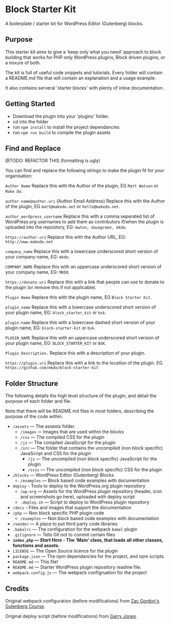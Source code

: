 # Block Starter Kit
A boilerplate / starter kit for WordPress Editor (Gutenberg) blocks. 

## Purpose
This starter kit aims to give a 'keep only what you need' approach to block building that works for PHP only WordPress plugins, Block driven plugins, or a mixure of both.

The kit is full of useful code snippets and tutorials. Every folder will contain a README.md file that will contain an explanation and a usage example.

It also contains serveral 'starter blocks' with plenty of inline documentation.

## Getting Started

- Download the plugin into your 'plugins' folder. 
- cd into the folder
- run `npm install` to install the project dependancies
- run `npm run build` to compile the plugin assets

## Find and Replace
@TODO: REFACTOR THIS (formatting is ugly)

You can find and replace the following strings to make the plugin fit for your organisation:

`Author Name`
Replace this with the Author of the plugin, EG `Matt Watson` or `Make Do`.

`author-name@author.uri` (Author Email Address)
Replace this with the Author of the plugin, EG `matt@makedo.net` or `hello@makedo.net`.

`author_wordpress_username`
Replace this with a comma seperated list of WordPress.org usernames to add them as contributors if/when the plugin is uploaded into the repository, EG: `mwtsn, davegreen, mkdo`.

`https://author.uri`
Replace this with the Author URL, EG: `http://www.makedo.net`

`company_name`
Replace this with a lowercase underscored short version of your company name, EG: `mkdo`.

`COMPANY_NAME`
Replace this with an uppercase underscored short version of your company name, EG: `MKDO`.

`https://donate.uri`
Replace this with a link that people can use to donate to the plugin (or remove this if not applicable).

`Plugin Name`
Replace this with the plugin name, EG `Block Starter Kit`.

`plugin_name`
Replace this with a lowercase underscored short version of your plugin name, EG: `block_starter_kit` or `bsk`.

`plugin-name`
Replace this with a lowercase dashed short version of your plugin name, EG: `block-starter-kit` or `bsk`.

`PLUGIN_NAME`
Replace this with an uppercase underscored short version of your plugin name, EG: `BLOCK_STARTER_KIT` or `BSK`.

`Plugin Description.`
Replace this with a description of your plugin. 

`https://plugin.uri`
Replace this with a link to the location of the plugin. EG. `https://github.com/mkdo/block-starter-kit`

## Folder Structure

The following details the high level structure of the plugin, and detail the purpose of each folder and file.

Note that there will be README.md files in most folders, describing the purpose of the code within. 

- `/assets` — The assests folder. 
  - `/images` — Images that are used within the blocks
   - `/css` — The compiled CSS for the plugin
   - `/js` — The compiled JavaScript for the plugin
   - `/src` — The folder that contains the uncompiled (non block specific) JavaScript and CSS for the plugin
     - `/js` — The uncompiled (non block specific) JavaScript for the plugin
     - `/scss` — The uncompiled (non block specific) CSS for the plugin
- `/blocks` — WordPress Editor (Gutenberg) Blocks
  - `/examples` — Block based code examples with documentation
- `deploy` - Tools to deploy to the WordPress.org plugin repository
  - `/wp-org` — Assets for the WordPress plugin repository (header, icon and screenshots go here), uploaded with deploy script
  - `.deploy.sh` — Script to deploy to WordPress plugin repository
- `/docs` - Files and images that support the documentation
- `/php` — Non block specific PHP plugin code
  - `/examples` — Non block based code examples with documentation
- `/vendor` — A place to put third party code libraries
- `.babelrc` — The configuration for the webpack `babel` plugin
- `.gitignore` — Tells Git not to commit certain files
- **`index.php` — *Start Here* - The 'Main' class, that loads all other classes, functions and assets.**
- `LICENSE` — The Open Source licence for the plugin
- `package.json` — The npm dependancies for the project, and npm scripts. 
- `README.md` — This file!
- `README.md` — Starter WordPress plugin repository readme file.
- `webpack.config.js` — The webpack configruation for the project

## Credits

Original webpack configuration (before modifications) from [Zac Gordon's Gutenberg Course](https://github.com/zgordon/gutenberg-course).

Original deploy script (before modifications) from [Garry Jones](https://github.com/GaryJones/wordpress-plugin-git-flow-svn-deploy).
